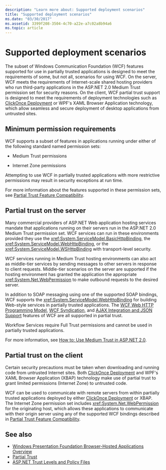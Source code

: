 ```yaml
---
description: "Learn more about: Supported deployment scenarios"
title: "Supported deployment scenarios"
ms.date: "03/30/2017"
ms.assetid: 3399f208-3504-4c70-a22e-a7c02a8b94a6
ms.topic: article
---
```

# Supported deployment scenarios

The subset of Windows Communication Foundation (WCF) features supported for use in partially trusted applications is designed to meet the requirements of some, but not all, scenarios for using WCF. On the server, WCF meets the requirements of Internet-scale shared hosting providers who run third-party applications in the ASP.NET 2.0 Medium Trust permission set for security reasons. On the client, WCF partial trust support is designed to meet the requirements of deployment technologies such as [ClickOnce Deployment](/visualstudio/deployment/clickonce-security-and-deployment) or WPF's XAML Browser Application technology, which allow seamless and secure deployment of desktop applications from untrusted sites.

## Minimum permission requirements

WCF supports a subset of features in applications running under either of the following standard named permission sets:

- Medium Trust permissions

- Internet Zone permissions

Attempting to use WCF in partially trusted applications with more restrictive permissions may result in security exceptions at run time.

For more information about the features supported in these permission sets, see [Partial Trust Feature Compatibility](partial-trust-feature-compatibility.md).

## Partial trust on the server

Many commercial providers of ASP.NET Web application hosting services mandate that applications running on their servers run in the ASP.NET 2.0 Medium Trust permission set. WCF services can run in these environments provided they use the <xref:System.ServiceModel.BasicHttpBinding>, the <xref:System.ServiceModel.WebHttpBinding>, or the <xref:System.ServiceModel.WSHttpBinding> with transport-level security.

WCF services running in Medium Trust hosting environments can also act as middle-tier services by sending messages to other servers in response to client requests. Middle-tier scenarios on the server are supported if the hosting environment has granted the application the appropriate <xref:System.Net.WebPermission> to make outbound requests to the desired server.

In addition to SOAP messaging using one of the supported SOAP bindings, WCF supports the <xref:System.ServiceModel.WebHttpBinding> for building Web-style services in partially trusted applications. The [WCF Web HTTP Programming Model](wcf-web-http-programming-model.md), [WCF Syndication](wcf-syndication.md), and [AJAX Integration and JSON Support](ajax-integration-and-json-support.md) features of WCF are all supported in partial trust.

Workflow Services require Full Trust permissions and cannot be used in partially trusted applications.

For more information, see [How to: Use Medium Trust in ASP.NET 2.0](/previous-versions/msp-n-p/ff648344(v=pandp.10)).

## Partial trust on the client

Certain security precautions must be taken when downloading and running code from untrusted Internet sites. Both [ClickOnce Deployment](/visualstudio/deployment/clickonce-security-and-deployment) and WPF's XAML Browser Application (XBAP) technology make use of partial trust to grant limited permissions (Internet Zone) to untrusted code.

WCF can be used to communicate with remote servers from within partially trusted applications deployed by either [ClickOnce Deployment](/visualstudio/deployment/clickonce-security-and-deployment) or XBAP. The Internet Zone permission set includes <xref:System.Net.WebPermission> for the originating host, which allows these applications to communicate with their origin server using any of the supported WCF bindings described in [Partial Trust Feature Compatibility](partial-trust-feature-compatibility.md).

## See also

- [Windows Presentation Foundation Browser-Hosted Applications Overview](/dotnet/desktop/wpf/app-development/wpf-xaml-browser-applications-overview)
- [Partial Trust](partial-trust.md)
- [ASP.NET Trust Levels and Policy Files](/previous-versions/wyts434y(v=vs.140))
